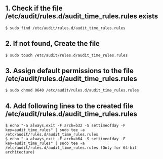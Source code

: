 
## 1. Check if the file /etc/audit/rules.d/audit_time_rules.rules exists
    $ sudo find /etc/audit/rules.d/audit_time_rules.rules
    
## 2. If not found, Create the file
    $ sudo touch /etc/audit/rules.d/audit_time_rules.rules

## 3. Assign default permissions to the file /etc/audit/rules.d/audit_time_rules.rules
    $ sudo chmod 0640 /etc/audit/rules.d/audit_time_rules.rules

## 4. Add following lines to the created file /etc/audit/rules.d/audit_time_rules.rules
    $ echo "-a always,exit -F arch=b32 -S settimeofday -F key=audit_time_rules" | sudo tee -a /etc/audit/rules.d/audit_time_rules.rules
    $ echo "-a always,exit -F arch=b64 -S settimeofday -F key=audit_time_rules" | sudo tee -a /etc/audit/rules.d/audit_time_rules.rules (Only for 64-bit architecture)

    

